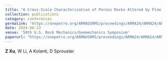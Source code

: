 ```yaml
---
title: "A Cross-Scale Characterization of Porous Rocks Altered by Flow and Dissolution"
collection: publications
category: conferences
permalink: "https://onepetro.org/ARMAUSRMS/proceedings/ARMA24/ARMA24/ARMA-2024-0068/548999"
date: 2024-06-23
venue: '58th U.S. Rock Mechanics/Geomechanics Symposium'
paperurl: "https://onepetro.org/ARMAUSRMS/proceedings/ARMA24/ARMA24/ARMA-2024-0068/548999"
---
```

**Z Xu**, W Li, A Kolanti, D Sprouster

